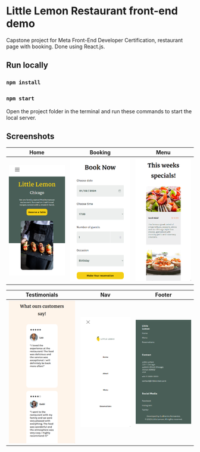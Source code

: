 # Little Lemon Restaurant front-end demo

Capstone project for Meta Front-End Developer Certification, restaurant page with booking. Done using React.js.

## Run locally
### `npm install`
### `npm start`
Open the project folder in the terminal and run these commands to start the local server.

## Screenshots

Home             |  Booking             | Menu
:-------------------------:|:-------------------------:|:-------------------------:
![image](https://github.com/guilhermelff/react-little-lemon-restaurant/blob/main/screenshots/home.png?raw=true)  |  ![image](https://github.com/guilhermelff/react-little-lemon-restaurant/blob/main/screenshots/book-now.png?raw=true)  |  ![image](https://github.com/guilhermelff/react-little-lemon-restaurant/blob/main/screenshots/week-specials.png?raw=true)

Testimonials             |  Nav             | Footer
:-------------------------:|:-------------------------:|:-------------------------:
![image](https://github.com/guilhermelff/react-little-lemon-restaurant/blob/main/screenshots/recommendations.png?raw=true)  |  ![image](https://github.com/guilhermelff/react-little-lemon-restaurant/blob/main/screenshots/nav.png?raw=true)  |  ![image](https://github.com/guilhermelff/react-little-lemon-restaurant/blob/main/screenshots/footer.png?raw=true)
